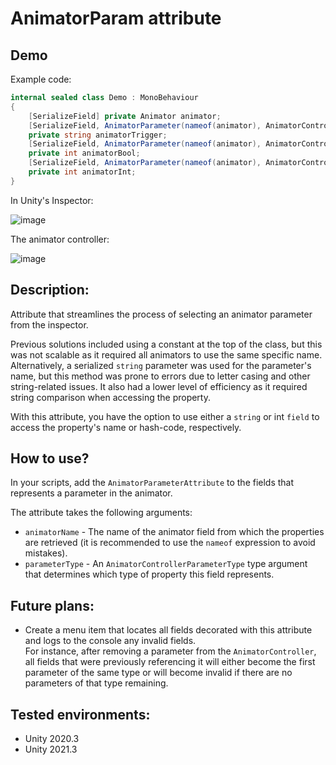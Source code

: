 # AnimatorParam attribute

## Demo

Example code:

```csharp
internal sealed class Demo : MonoBehaviour
{
    [SerializeField] private Animator animator;
    [SerializeField, AnimatorParameter(nameof(animator), AnimatorControllerParameterType.Trigger)]
    private string animatorTrigger;
    [SerializeField, AnimatorParameter(nameof(animator), AnimatorControllerParameterType.Bool)]
    private int animatorBool;
    [SerializeField, AnimatorParameter(nameof(animator), AnimatorControllerParameterType.Int)]
    private int animatorInt;
}
```

In Unity's Inspector:

![image](https://user-images.githubusercontent.com/73391391/218213191-bff642d0-5e97-4542-9da8-75a40fceafdf.png)

The animator controller:

![image](https://user-images.githubusercontent.com/73391391/218213685-d880e6be-3b20-4fe0-adfd-4234ff054492.png)

## Description:

Attribute that streamlines the process of selecting an animator parameter from the inspector.

Previous solutions included using a constant at the top of the class, but this was not scalable as it required all
animators to use the same specific name. Alternatively, a serialized `string` parameter was used for the parameter's name,
but this method was prone to errors due to letter casing and other string-related issues. It also had a lower level of
efficiency as it required string comparison when accessing the property.

With this attribute, you have the option to use either a `string` or int `field` to access the property's name or hash-code,
respectively.

## How to use?

In your scripts, add the `AnimatorParameterAttribute` to the fields that represents a parameter in the animator.

The attribute takes the following arguments:

* `animatorName` - The name of the animator field from which the properties are retrieved (it is recommended to use
  the `nameof` expression to avoid mistakes).
* `parameterType` - An `AnimatorControllerParameterType` type argument that determines which type of property this field
  represents.

## Future plans:

* Create a menu item that locates all fields decorated with this attribute and logs to the console any invalid
  fields.  
  For instance, after removing a parameter from the `AnimatorController`, all fields that were previously
  referencing it will either become the first parameter of the same type or will become invalid if there are no
  parameters of that type remaining.

## Tested environments:

* Unity 2020.3
* Unity 2021.3